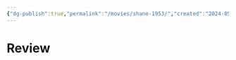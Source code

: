 ```yaml
---
{"dg-publish":true,"permalink":"/movies/shane-1953/","created":"2024-05-24","updated":"2024-05-24"}
---
```



# Review
